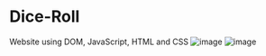 # Dice-Roll
Website using DOM, JavaScript, HTML and CSS
![image](https://github.com/Dorelis26/Dice-Roll/assets/115403319/b3bf6ba8-240f-4b7d-ab19-c5c5b2a64b41)
![image](https://github.com/Dorelis26/Dice-Roll/assets/115403319/c35c14e0-effb-4eaf-9b76-88434a9d30dd)
